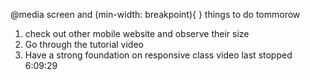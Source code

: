 @media screen and (min-width: breakpoint){
}
things to do tommorow

1. check out other mobile website and observe their size
2. Go through the tutorial video
3. Have a strong foundation on responsive class
video last stopped 6:09:29